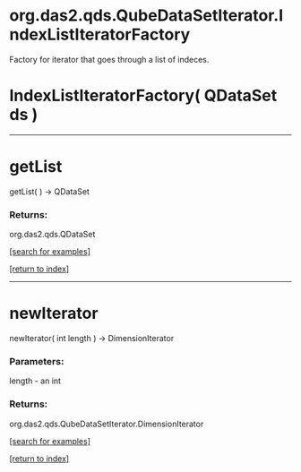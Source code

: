 # org.das2.qds.QubeDataSetIterator.IndexListIteratorFactory

Factory for iterator that goes through a list of indeces.

# IndexListIteratorFactory( QDataSet ds )


***
<a name="getList"></a>
# getList
getList(  ) &rarr; QDataSet



### Returns:
org.das2.qds.QDataSet


<a href="https://github.com/autoplot/dev/search?q=getList&unscoped_q=getList">[search for examples]</a>

<a href="https://github.com/autoplot/documentation/blob/master/javadoc/index-all.md">[return to index]</a>

***
<a name="newIterator"></a>
# newIterator
newIterator( int length ) &rarr; DimensionIterator



### Parameters:
length - an int

### Returns:
org.das2.qds.QubeDataSetIterator.DimensionIterator


<a href="https://github.com/autoplot/dev/search?q=newIterator&unscoped_q=newIterator">[search for examples]</a>

<a href="https://github.com/autoplot/documentation/blob/master/javadoc/index-all.md">[return to index]</a>

